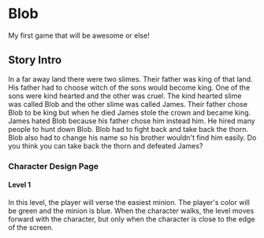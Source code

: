 # Blob
My first game that will be awesome or else!

## Story Intro
In a far away land there were two slimes.  Their father was king of that land.  His father had to choose witch of the sons would become king.  One of the sons were kind hearted and the other was cruel.  The kind hearted slime was called Blob and the other slime was called James.  Their father chose Blob to be king but when he died James stole the crown and became king.  James hated Blob because his father chose him instead him.  He hired many people to hunt down Blob.  Blob had to fight back and take back the thorn.  Blob also had to change his name so his brother wouldn't find him easily.  Do you think you can take back the thorn and defeated James?

### Character Design Page


#### Level 1

In this level, the player will verse the easiest minion. The player's color will be green and the minion is blue. When the character walks, the level moves forward with the character, but only when the character is close to the edge of the screen.

